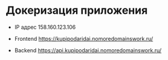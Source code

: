 # Докеризация приложения

- IP адрес 158.160.123.106

- Frontend https://kupipodaridai.nomoredomainswork.ru/

- Backend https://api.kupipodaridai.nomoredomainswork.ru/ 